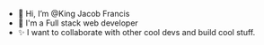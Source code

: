 - 👋 Hi, I’m @King Jacob Francis
- 🌱 I'm a Full stack web developer
- ✨ I want to collaborate with other cool devs and build cool stuff.

<!---
codeCrown12/codeCrown12 is a ✨ special ✨ repository because its `README.md` (this file) appears on your GitHub profile.
You can click the Preview link to take a look at your changes.
--->
